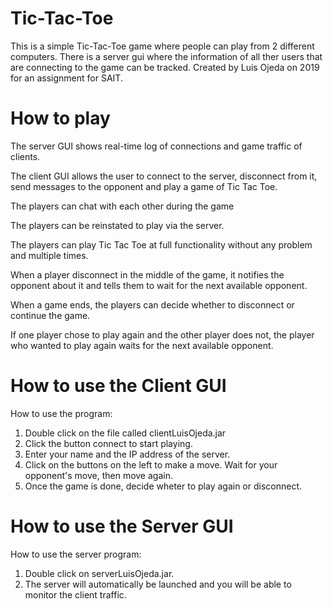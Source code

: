 # Tic-Tac-Toe
This is a simple Tic-Tac-Toe game where people can play from 2 different computers. There is a server gui where the information of all ther users that are connecting to the game can be tracked. 
Created by Luis Ojeda on 2019 for an assignment for SAIT.

# How to play
The server GUI shows real-time log of connections and game traffic of clients.

The client GUI allows the user to connect to the server, disconnect from it, send messages to the opponent and play a game of Tic Tac Toe.

The players can chat with each other during the game

The players can be reinstated to play via the server.

The players can play Tic Tac Toe at full functionality without any problem and multiple times.

When a player disconnect in the middle of the game, it notifies the opponent about it and tells them to wait for the next available opponent.

When a game ends, the players can decide whether to disconnect or continue the game. 

If one player chose to play again and the other player does not, the player who wanted to play again waits for the next available opponent.

# How to use the Client GUI
How to use the program:

1. Double click on the file called clientLuisOjeda.jar
2. Click the button connect to start playing.
3. Enter your name and the IP address of the server.
4. Click on the buttons on the left to make a move. Wait for your opponent's move, then move again.
5. Once the game is done, decide wheter to play again or disconnect.

# How to use the Server GUI
How to use the server program:

1. Double click on serverLuisOjeda.jar.
2. The server will automatically be launched and you will be able to monitor the client traffic.
